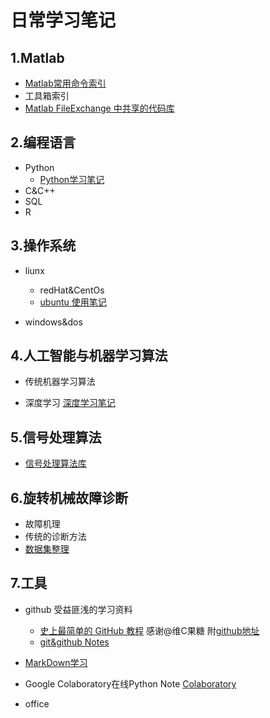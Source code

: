 # 日常学习笔记

## 1.Matlab
* [Matlab常用命令索引](https://github.com/hustcxl/CXL_Notes/blob/master/MATLAB/Common_Command_Notes.md)
* 工具箱索引
* [Matlab FileExchange 中共享的代码库](https://github.com/hustcxl/CXL_Notes/blob/master/MATLAB/FileExchangeLibList.md)

## 2.编程语言
* Python
  * [Python学习笔记](https://github.com/hustcxl/CXL_Notes/blob/master/Python/PythonNotes.md) 
* C&C++
* SQL
* R

## 3.操作系统
* liunx
  * redHat&CentOs
  * [ubuntu 使用笔记](linux/ubuntu.md)

* windows&dos

## 4.人工智能与机器学习算法
* 传统机器学习算法

* 深度学习
  [深度学习笔记](https://github.com/hustcxl/CXL_Notes/blob/master/DeepLearning/DLNotes.md)

## 5.信号处理算法
* [信号处理算法库](https://github.com/hustcxl/SP_Lib)

## 6.旋转机械故障诊断
* 故障机理
* 传统的诊断方法
* [数据集整理](https://github.com/hustcxl/Rotating-machine-fault-data-set)
## 7.工具
* github
受益匪浅的学习资料
  * [史上最简单的 GitHub 教程](https://blog.csdn.net/qq_35246620/article/details/66973794) 感谢@维C果糖 附[github地址](https://github.com/guobinhit)
  * [git&github Notes](https://github.com/hustcxl/CXL_Notes/blob/master/tools/githubNotes.md)
* [MarkDown学习](./tools/MarkDown.md)

* Google Colaboratory在线Python Note
  [Colaboratory](https://colab.research.google.com/notebooks/welcome.ipynb#scrollTo=5fCEDCU_qrC0)
* office
